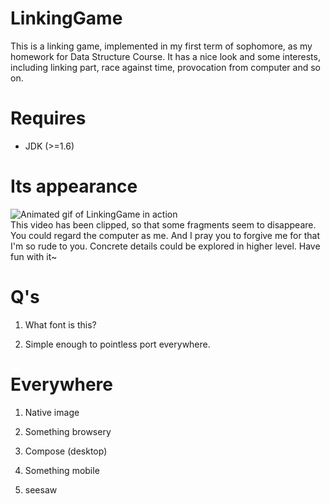 # LinkingGame
This is a linking game, implemented in my first term of sophomore, as my homework for Data Structure Course. It has a nice look and some interests, including linking part, race against time, provocation from computer and so on.

# Requires
* JDK (>=1.6)

# Its appearance
![Animated gif of LinkingGame in action](snapshot/LinkingGameDemo.gif)  
This video has been clipped, so that some fragments seem to disappeare. You could regard the computer as me. And I pray you to forgive me for that I'm so rude to you. Concrete details could be explored in higher level. Have fun with it~


# Q's

1. What font is this?

2. Simple enough to pointless port everywhere.


# Everywhere

1. Native image

2. Something browsery

3. Compose (desktop)

4. Something mobile

5. seesaw
